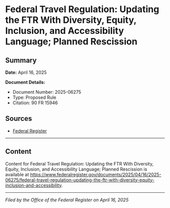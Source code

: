 # Federal Travel Regulation: Updating the FTR With Diversity, Equity, Inclusion, and Accessibility Language; Planned Rescission

## Summary

**Date:** April 16, 2025

**Document Details:**
- Document Number: 2025-06275
- Type: Proposed Rule
- Citation: 90 FR 15946

## Sources
- [Federal Register](https://www.federalregister.gov/documents/2025/04/16/2025-06275/federal-travel-regulation-updating-the-ftr-with-diversity-equity-inclusion-and-accessibility)

---

## Content

Content for Federal Travel Regulation: Updating the FTR With Diversity, Equity, Inclusion, and Accessibility Language; Planned Rescission is available at https://www.federalregister.gov/documents/2025/04/16/2025-06275/federal-travel-regulation-updating-the-ftr-with-diversity-equity-inclusion-and-accessibility.

---

*Filed by the Office of the Federal Register on April 16, 2025*

